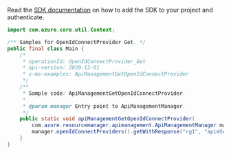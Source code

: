 Read the [SDK documentation](https://github.com/Azure/azure-sdk-for-java/blob/azure-resourcemanager-apimanagement_1.0.0-beta.2/sdk/apimanagement/azure-resourcemanager-apimanagement/README.md) on how to add the SDK to your project and authenticate.

```java
import com.azure.core.util.Context;

/** Samples for OpenIdConnectProvider Get. */
public final class Main {
    /*
     * operationId: OpenIdConnectProvider_Get
     * api-version: 2020-12-01
     * x-ms-examples: ApiManagementGetOpenIdConnectProvider
     */
    /**
     * Sample code: ApiManagementGetOpenIdConnectProvider.
     *
     * @param manager Entry point to ApiManagementManager.
     */
    public static void apiManagementGetOpenIdConnectProvider(
        com.azure.resourcemanager.apimanagement.ApiManagementManager manager) {
        manager.openIdConnectProviders().getWithResponse("rg1", "apimService1", "templateOpenIdConnect2", Context.NONE);
    }
}
```
